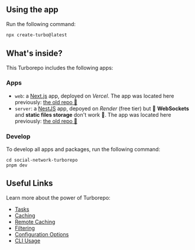 ## Using the app

Run the following command:

```sh
npx create-turbo@latest
```

## What's inside?

This Turborepo includes the following apps:

### Apps

- `web`: a [Next.js](https://nextjs.org/) app, deployed on _Vercel_. The app was located here previously: [the old repo 🚧](https://github.com/vvvvvvvector/social-network-client)
- `server`: a [NestJS](https://nestjs.com/) app, depoyed on _Render_ (free tier) but 🚨 **WebSockets** and **static files storage** don't work 🚨. The app was located here previously: [the old repo 🚧](https://github.com/vvvvvvvector/social-network-server)

### Develop

To develop all apps and packages, run the following command:

```
cd social-network-turborepo
pnpm dev
```

## Useful Links

Learn more about the power of Turborepo:

- [Tasks](https://turbo.build/repo/docs/core-concepts/monorepos/running-tasks)
- [Caching](https://turbo.build/repo/docs/core-concepts/caching)
- [Remote Caching](https://turbo.build/repo/docs/core-concepts/remote-caching)
- [Filtering](https://turbo.build/repo/docs/core-concepts/monorepos/filtering)
- [Configuration Options](https://turbo.build/repo/docs/reference/configuration)
- [CLI Usage](https://turbo.build/repo/docs/reference/command-line-reference)

